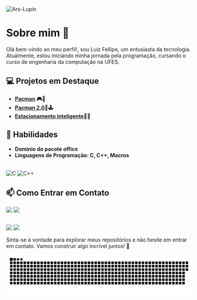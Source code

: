 
![Ars-Lupin](database/banner.gif)

# Sobre mim 👋

Olá bem-vindo ao meu perfil!, sou Luiz Fellipe, um entusiasta da tecnologia. Atualmente, estou iniciando minha jornada pela programação, cursando o curso de engenharia da computação na UFES.

## 💻 Projetos em Destaque

- **[Pacman](https://github.com/Ars-Lupin/PacMan) 🎮👻** 
- **[Pacman 2.0](https://github.com/Ars-Lupin/PacMan-2.0)🍒🕹️**
- **[Estacionamento inteligente](https://github.com/Ars-Lupin/Estacionamento-Inteligente)🚗🚧** 

## 🚀 Habilidades
- **Dominio do pacote office** 
- **Linguagens de Programação: C, C++, Macros** 
<div style="display: inline_block"><br>
  <img align="center" alt="C" src="https://img.shields.io/badge/C-00599C?style=for-the-badge&logo=c&logoColor=white">
  <img align="center" alt="C++" src="https://img.shields.io/badge/C%2B%2B-00599C?style=for-the-badge&logo=c%2B%2B&logoColor=white">
  
  ##

## 📫 Como Entrar em Contato

<div> 
<!--   <a href="https://www.youtube.com/channel/UC_-uuuZbY0AAt9CViNzvc-Q" target="_blank"><img src="https://img.shields.io/badge/YouTube-FF0000?style=for-the-badge&logo=youtube&logoColor=white" target="_blank"></a>
  <a href="https://instagram.com/rafaballerini" target="_blank"><img src="https://img.shields.io/badge/-Instagram-%23E4405F?style=for-the-badge&logo=instagram&logoColor=white" target="_blank"></a>
 	<a href="https://www.twitch.tv/rafaballerinii" target="_blank"><img src="https://img.shields.io/badge/Twitch-9146FF?style=for-the-badge&logo=twitch&logoColor=white" target="_blank"></a>
 <a href="https://discord.gg/wagxzStdcR" target="_blank"><img src="https://img.shields.io/badge/Discord-7289DA?style=for-the-badge&logo=discord&logoColor=white" target="_blank"></a>  -->
  <a href = "mailto:dcluizfellps@hotmail.com"><img src="https://img.shields.io/badge/-Gmail-%23333?style=for-the-badge&logo=gmail&logoColor=white" target="_blank"></a>
  <a href="https://www.linkedin.com/in/luiz-fellipe-almeida-muller/" target="_blank"><img src="https://img.shields.io/badge/-LinkedIn-%230077B5?style=for-the-badge&logo=linkedin&logoColor=white" target="_blank"></a> 
  
</div>

 ##

<img loading="lazy" height="180em" src="https://github-readme-stats.vercel.app/api?username=Ars-Lupin&show_icons=true&theme=midnight-purple&include_all_commits=true&count_private=true"/> <img loading="lazy" height="180em" src="https://github-readme-stats.vercel.app/api/top-langs/?username=Ars-Lupin&layout=compact&langs_count=7&theme=midnight-purple"/>

Sinta-se à vontade para explorar meus repositórios e não hesite em entrar em contato. Vamos construir algo incrível juntos! 🚀

<picture>
  <source media="(prefers-color-scheme: dark)" srcset="https://raw.githubusercontent.com/Ars-Lupin/Ars-Lupin/output/github-contribution-grid-snake-dark.svg">
  <source media="(prefers-color-scheme: light)" srcset="https://raw.githubusercontent.com/Ars-Lupin/Ars-Lupin/output/github-contribution-grid-snake.svg">
  <img alt="github contribution grid snake animation" src="https://raw.githubusercontent.com/Ars-Lupin/Ars-Lupin/output/github-contribution-grid-snake.svg">
</picture>

 



